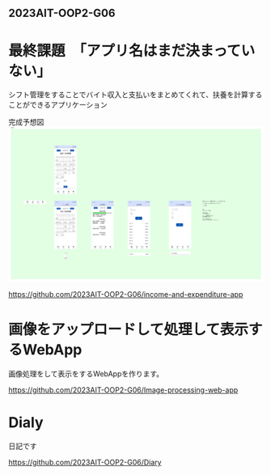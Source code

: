 ## 2023AIT-OOP2-G06

# 最終課題　「アプリ名はまだ決まっていない」

シフト管理をすることでバイト収入と支払いをまとめてくれて、扶養を計算することができるアプリケーション

完成予想図
![](https://github.com/2023AIT-OOP2-G06/income-and-expenditure-app/blob/main/ReadmeImage/ScreenList.png?raw=true)

https://github.com/2023AIT-OOP2-G06/income-and-expenditure-app

# 画像をアップロードして処理して表示するWebApp

画像処理をして表示をするWebAppを作ります。

https://github.com/2023AIT-OOP2-G06/Image-processing-web-app

# Dialy

日記です

https://github.com/2023AIT-OOP2-G06/Diary
